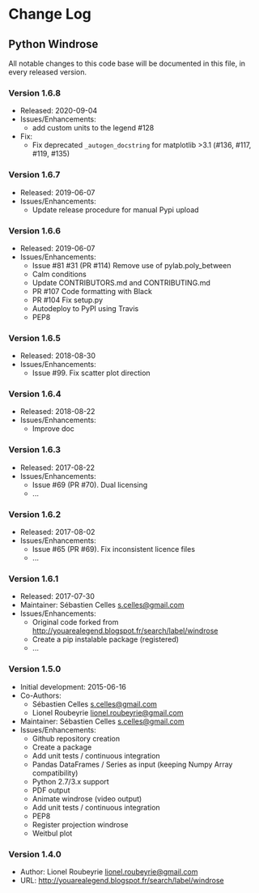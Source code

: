 # Change Log

## Python Windrose

All notable changes to this code base will be documented in this file,
in every released version.

### Version 1.6.8

- Released: 2020-09-04
- Issues/Enhancements:
  - add custom units to the legend #128
- Fix:
  - Fix deprecated `_autogen_docstring` for matplotlib >3.1 (#136, #117, #119, #135)

### Version 1.6.7

- Released: 2019-06-07
- Issues/Enhancements:
  - Update release procedure for manual Pypi upload

### Version 1.6.6

- Released: 2019-06-07
- Issues/Enhancements:
  - Issue #81 #31 (PR #114) Remove use of pylab.poly_between
  - Calm conditions
  - Update CONTRIBUTORS.md and CONTRIBUTING.md
  - PR #107 Code formatting with Black
  - PR #104  Fix setup.py
  - Autodeploy to PyPI using Travis
  - PEP8

### Version 1.6.5

- Released: 2018-08-30
- Issues/Enhancements:
  - Issue #99. Fix scatter plot direction

### Version 1.6.4

- Released: 2018-08-22
- Issues/Enhancements:
  - Improve doc

### Version 1.6.3

- Released: 2017-08-22
- Issues/Enhancements:
  - Issue #69 (PR #70). Dual licensing
  - ...

### Version 1.6.2

- Released: 2017-08-02
- Issues/Enhancements:
  - Issue #65 (PR #69). Fix inconsistent licence files
  - ...

### Version 1.6.1

- Released: 2017-07-30
- Maintainer: Sébastien Celles <s.celles@gmail.com>
- Issues/Enhancements:
  - Original code forked from http://youarealegend.blogspot.fr/search/label/windrose
  - Create a pip instalable package (registered)
  - ...

### Version 1.5.0

- Initial development: 2015-06-16
- Co-Authors:
  - Sébastien Celles <s.celles@gmail.com>
  - Lionel Roubeyrie <lionel.roubeyrie@gmail.com>
- Maintainer: Sébastien Celles <s.celles@gmail.com>
- Issues/Enhancements:
  - Github repository creation
  - Create a package
  - Add unit tests / continuous integration
  - Pandas DataFrames / Series as input (keeping Numpy Array compatibility)
  - Python 2.7/3.x support
  - PDF output
  - Animate windrose (video output)
  - Add unit tests / continuous integration
  - PEP8
  - Register projection windrose
  - Weitbul plot


### Version 1.4.0

- Author: Lionel Roubeyrie <lionel.roubeyrie@gmail.com>
- URL: http://youarealegend.blogspot.fr/search/label/windrose
